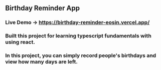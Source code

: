 ## Birthday Reminder App

### Live Demo -> https://birthday-reminder-eosin.vercel.app/

### Built this project for learning typescript fundamentals with using react.

### In this project, you can simply record people's birthdays and view how many days are left.
